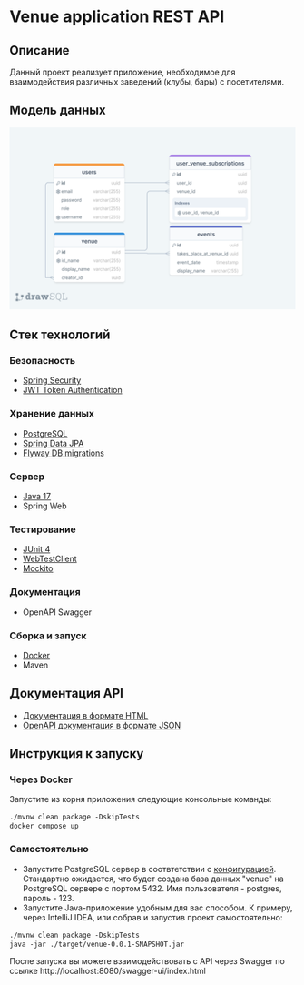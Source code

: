 # Venue application REST API
## Описание
Данный проект реализует приложение, необходимое для взаимодействия различных заведений (клубы, бары) с посетителями. 
## Модель данных
![drawSQL-venue-export-2024-01-29.png](drawSQL-venue-export-2024-01-29.png)
## Стек технологий
### Безопасность
- [Spring Security](https://spring.io/projects/spring-security/)
- [JWT Token Authentication](https://jwt.io/)
### Хранение данных
- [PostgreSQL](https://www.postgresql.org/)
- [Spring Data JPA](https://spring.io/projects/spring-data-jpa)
- [Flyway DB migrations](https://flywaydb.org/)
### Сервер
- [Java 17](https://www.java.com/)
- Spring Web
### Тестирование
- [JUnit 4](https://junit.org/junit4/)
- [WebTestClient](https://docs.spring.io/spring-framework/reference/testing/webtestclient.html)
- [Mockito](https://site.mockito.org/)
### Документация
- OpenAPI Swagger
### Сборка и запуск
- [Docker](https://www.docker.com/)
- Maven
## Документация API
- [Документация в формате HTML](https://brenscrazy.github.io/venue/)
- [OpenAPI документация в формате JSON](docs.json)
## Инструкция к запуску
### Через Docker
Запустите из корня приложения следующие консольные команды:
```
./mvnw clean package -DskipTests
docker compose up
```
### Самостоятельно
- Запустите PostgreSQL сервер в соотвтетствии с [конфигурацией]([application.properties](src%2Fmain%2Fresources%2Fapplication.properties)). Стандартно ожидается, что будет создана база данных "venue" на PostgreSQL сервере с портом 5432. Имя пользователя - postgres, пароль - 123.
- Запустите Java-приложение удобным для вас способом. К примеру, через IntelliJ IDEA, или собрав и запустив проект самостоятельно:
```
./mvnw clean package -DskipTests
java -jar ./target/venue-0.0.1-SNAPSHOT.jar
```
После запуска вы можете взаимодействовать с API через Swagger по ссылке http://localhost:8080/swagger-ui/index.html
